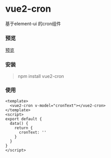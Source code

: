 # vue2-cron

基于element-ui 的cron组件

### 预览
[预览](https://yimou6.github.io/vue2-cron/dist)

### 安装 
> npm install vue2-cron

### 使用
```vue
<template>
  <vue2-cron v-model="cronText"></vue2-cron>
</template>
<script>
export default {
  data() {
    return {
      cronText: ''
    }  
  }
}
</script>
```


